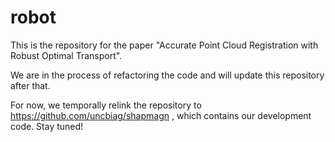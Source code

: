 # robot

This is the repository for the paper "Accurate Point Cloud Registration with Robust Optimal Transport".

We are in the process of refactoring the code and will update this repository after that.

For now, we temporally relink the repository to https://github.com/uncbiag/shapmagn , which contains our development code. Stay tuned!

